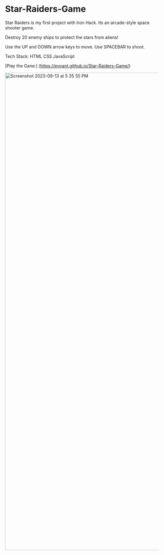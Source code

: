 # Star-Raiders-Game

Star Raiders is my first project with Iron Hack. Its an arcade-style space shooter game. 

Destroy 20 enemy ships to protect the stars from aliens!

Use the UP and DOWN arrow keys to move. Use SPACEBAR to shoot.

Tech Stack:
HTML
CSS
JavaScript

[Play the Gane:] (https://evoant.github.io/Star-Raiders-Game/)

<img width="1558" alt="Screenshot 2023-09-13 at 5 35 55 PM" src="https://github.com/EvoAnt/Star-Raiders-Game/assets/128668863/a4d6eaeb-78da-4e3d-b4f1-f1c4574d1ad2">



